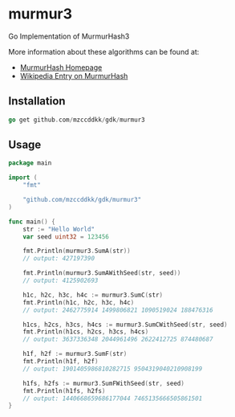 # murmur3

Go Implementation of MurmurHash3

More information about these algorithms can be found at:

- [MurmurHash Homepage](https://sites.google.com/site/murmurhash/)
- [Wikipedia Entry on MurmurHash](https://en.wikipedia.org/wiki/MurmurHash)

## Installation

```go
go get github.com/mzccddkk/gdk/murmur3
```

## Usage

```go
package main

import (
	"fmt"

	"github.com/mzccddkk/gdk/murmur3"
)

func main() {
	str := "Hello World"
	var seed uint32 = 123456

	fmt.Println(murmur3.SumA(str))
	// output: 427197390

	fmt.Println(murmur3.SumAWithSeed(str, seed))
	// output: 4125902693

	h1c, h2c, h3c, h4c := murmur3.SumC(str)
	fmt.Println(h1c, h2c, h3c, h4c)
	// output: 2462775914 1499806821 1090519024 188476316

	h1cs, h2cs, h3cs, h4cs := murmur3.SumCWithSeed(str, seed)
	fmt.Println(h1cs, h2cs, h3cs, h4cs)
	// output: 3637336348 2044961496 2622412725 874480687

	h1f, h2f := murmur3.SumF(str)
	fmt.Println(h1f, h2f)
	// output: 1901405986810282715 9504319040210908199

	h1fs, h2fs := murmur3.SumFWithSeed(str, seed)
	fmt.Println(h1fs, h2fs)
	// output: 1440668659686177044 7465135666505861501
}

```